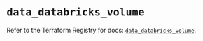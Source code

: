# `data_databricks_volume`

Refer to the Terraform Registry for docs: [`data_databricks_volume`](https://registry.terraform.io/providers/databricks/databricks/1.62.1/docs/data-sources/volume).
